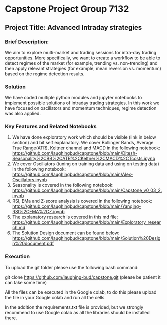# Capstone Project Group 7132
## Project Title: Advanced Intraday strategies
### **Brief Description**: 
We aim to explore multi-market and trading sessions for intra-day trading opportunities.  More specifically, we want to create a workflow to be able to detect regimes of the market (for example, trending vs. non-trending) and then apply relevant strategies (for example, mean reversion vs. momentum) based on the regime detection results.
### **Solution**
We have coded multiple python modules and jupyter notebooks to implement possible solutions of intraday trading strategies. In this work we have focused on oscillators and momentum techniques, regime detection was also applied.
### **Key Features and Related Notebooks**
1. We have done exploratory work which should be visible (link in below section) and bit self explanatory.
We cover Bollinger Bands, Average True Range(ATR), Keltner channel and MACD in the following notebook:
https://github.com/laughingbud/capstone/blob/main/Ditesh-Seasonality%2CBB%2CATR%2CKeltner%2CMACD%2CTcosts.ipynb
2. We cover Oscillators (tuning on training data and using on testing data) in the following notebook:
https://github.com/laughingbud/capstone/blob/main/Alex-Oscillators.ipynb
3. Seasonality is covered in the following notebook:
https://github.com/laughingbud/capstone/blob/main/Capstone_v0_03_2.ipynb
4. RSI, EMa and Z-score analysis is covered in the following notebook:
https://github.com/laughingbud/capstone/blob/main/Yanqing-RSI%2CEMA%2CZ.ipynb
5. The explanatory research is covered in this md file:
https://github.com/laughingbud/capstone/blob/main/Exploratory_research.md
6. The Solution Design document can be found below:
https://github.com/laughingbud/capstone/blob/main/Solution%20Design%20document.pdf

### **Execution**
To upload the git folder please use the following bash command:

git clone https://github.com/laughing-bud/capstone.git
(please be patient it can take some time)

All the files can be executed in the Google colab, to do this please upload the file in your Google colab and run all the cells.

In the addition the requirements.txt file is provided, but we strongly recommend to use Google colab as all the libraries should be installed there.
